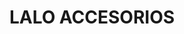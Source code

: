 ---
title: "LALO ACCESORIOS"
url: /san-salvador-de-jujuy/lalo-accesorios/
shop: piezas de automóviles
---